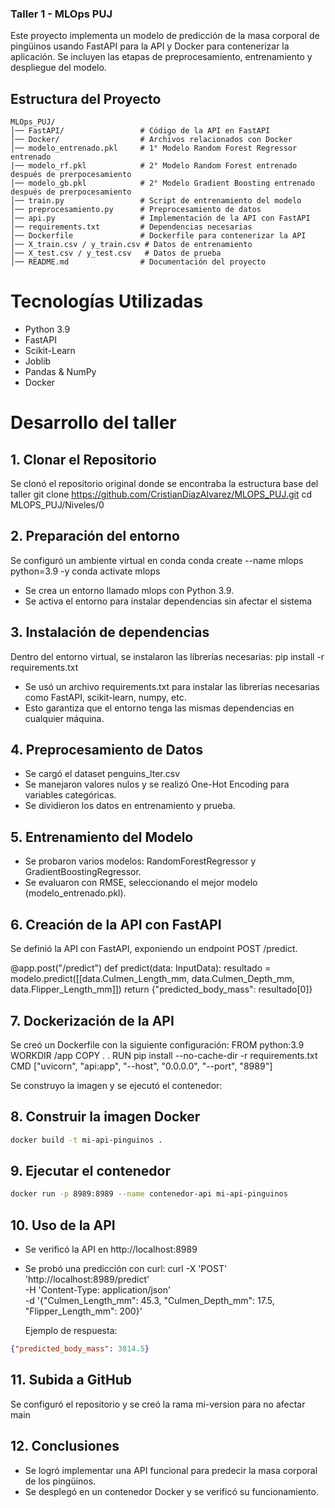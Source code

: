 ### Taller 1 - MLOps PUJ

Este proyecto implementa un modelo de predicción de la masa corporal de pingüinos usando FastAPI para la API y Docker para contenerizar la aplicación. Se incluyen las etapas de preprocesamiento, entrenamiento y despliegue del modelo.

## Estructura del Proyecto

```
MLOps_PUJ/
│── FastAPI/                 # Código de la API en FastAPI
│── Docker/                  # Archivos relacionados con Docker
│── modelo_entrenado.pkl     # 1° Modelo Random Forest Regressor entrenado 
|── modelo_rf.pkl            # 2° Modelo Random Forest entrenado después de prerpocesamiento
│── modelo_gb.pkl            # 2° Modelo Gradient Boosting entrenado después de prerpocesamiento
│── train.py                 # Script de entrenamiento del modelo
│── preprocesamiento.py      # Preprocesamiento de datos
│── api.py                   # Implementación de la API con FastAPI
│── requirements.txt         # Dependencias necesarias
│── Dockerfile               # Dockerfile para contenerizar la API
│── X_train.csv / y_train.csv # Datos de entrenamiento
│── X_test.csv / y_test.csv   # Datos de prueba
│── README.md                # Documentación del proyecto
```
# Tecnologías Utilizadas

- Python 3.9
- FastAPI
- Scikit-Learn
- Joblib
- Pandas & NumPy
- Docker

# Desarrollo del taller

## 1. Clonar el Repositorio
Se clonó el repositorio original donde se encontraba la estructura base del taller
git clone https://github.com/CristianDiazAlvarez/MLOPS_PUJ.git
cd MLOPS_PUJ/Niveles/0

## 2. Preparación del entorno
Se configuró un ambiente virtual en conda
conda create --name mlops python=3.9 -y
conda activate mlops
- Se crea un entorno llamado mlops con Python 3.9.
- Se activa el entorno para instalar dependencias sin afectar el sistema

## 3. Instalación de dependencias
Dentro del entorno virtual, se instalaron las librerías necesarias:
pip install -r requirements.txt
- Se usó un archivo requirements.txt para instalar las librerías necesarias como FastAPI, scikit-learn, numpy, etc.
- Esto garantiza que el entorno tenga las mismas dependencias en cualquier máquina.

## 4. Preprocesamiento de Datos

- Se cargó el dataset penguins_lter.csv
- Se manejaron valores nulos y se realizó One-Hot Encoding para variables categóricas.
- Se dividieron los datos en entrenamiento y prueba.

## 5. Entrenamiento del Modelo

- Se probaron varios modelos: RandomForestRegressor y GradientBoostingRegressor.
- Se evaluaron con RMSE, seleccionando el mejor modelo (modelo_entrenado.pkl).

## 6. Creación de la API con FastAPI

Se definió la API con FastAPI, exponiendo un endpoint POST /predict.

@app.post("/predict")
def predict(data: InputData):
    resultado = modelo.predict([[data.Culmen_Length_mm, data.Culmen_Depth_mm, data.Flipper_Length_mm]])
    return {"predicted_body_mass": resultado[0]}

## 7. Dockerización de la API
Se creó un Dockerfile con la siguiente configuración:
FROM python:3.9
WORKDIR /app
COPY . .
RUN pip install --no-cache-dir -r requirements.txt
CMD ["uvicorn", "api:app", "--host", "0.0.0.0", "--port", "8989"]

Se construyo la imagen y se ejecutó el contenedor:

## 8. Construir la imagen Docker
```sh
docker build -t mi-api-pinguinos .
```
## 9. Ejecutar el contenedor
```sh
docker run -p 8989:8989 --name contenedor-api mi-api-pinguinos
```
## 10. Uso de la API
- Se verificó la API en http://localhost:8989
- Se probó una predicción con curl:
curl -X 'POST' 'http://localhost:8989/predict' \
     -H 'Content-Type: application/json' \
     -d '{"Culmen_Length_mm": 45.3, "Culmen_Depth_mm": 17.5, "Flipper_Length_mm": 200}'

  Ejemplo de respuesta:
```json
{"predicted_body_mass": 3814.5}
```
## 11. Subida a GitHub

Se configuró el repositorio y se creó la rama mi-version para no afectar main

## 12. Conclusiones

- Se logró implementar una API funcional para predecir la masa corporal de los pingüinos.
- Se desplegó en un contenedor Docker y se verificó su funcionamiento.
